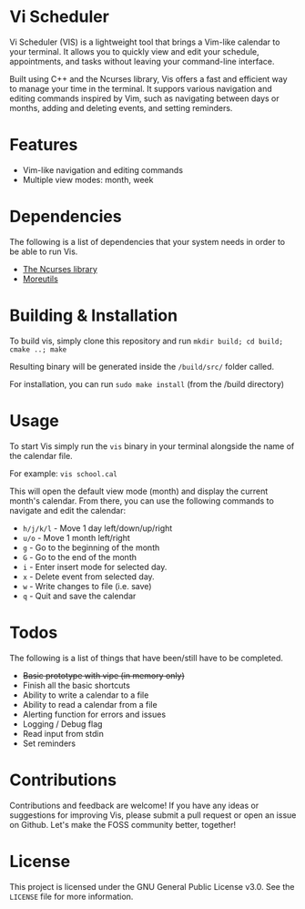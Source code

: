 # Vi Scheduler

Vi Scheduler (VIS) is a lightweight tool that brings a Vim-like calendar to your terminal. It allows you to quickly view and edit your schedule, appointments, and tasks without leaving your command-line interface. 

Built using C++ and the Ncurses library, Vis offers a fast and efficient way to manage your time in the terminal. It suppors various navigation and editing commands inspired by Vim, such as navigating between days or months, adding and deleting events, and setting reminders.

# Features 

 - Vim-like navigation and editing commands
 - Multiple view modes: month, week

# Dependencies 

The following is a list of dependencies that your system needs in order to be able to run Vis. 
 - [The Ncurses library](https://invisible-island.net/ncurses/announce.html)
 - [Moreutils](https://joeyh.name/code/moreutils/)

# Building & Installation

To build vis, simply clone this repository and run `mkdir build; cd build; cmake ..; make`

Resulting binary will be generated inside the `/build/src/` folder called.

For installation, you can run `sudo make install` (from the /build directory)

# Usage

To start Vis simply run the `vis` binary in your terminal alongside the name of the calendar file.

For example: `vis school.cal`

This will open the default view mode (month) and display the current month's calendar. From there, you can use the following commands to navigate and edit the calendar: 
 - `h/j/k/l` - Move 1 day left/down/up/right
 - `u/o` - Move 1 month left/right
 - `g` - Go to the beginning of the month
 - `G` - Go to the end of the month
 - `i` - Enter insert mode for selected day.
 - `x` - Delete event from selected day.
 - `w` - Write changes to file (i.e. save)
 - `q` - Quit and save the calendar

# Todos 

The following is a list of things that have been/still have to be completed.

 - ~~Basic prototype with vipe (in memory only)~~
  - Finish all the basic shortcuts
 - Ability to write a calendar to a file
 - Ability to read a calendar from a file
 - Alerting function for errors and issues 
 - Logging / Debug flag 
 - Read input from stdin 
 - Set reminders

# Contributions 

Contributions and feedback are welcome! If you have any ideas or suggestions for improving Vis, please submit a pull request or open an issue on Github. Let's make the FOSS community better, together!

# License 

This project is licensed under the GNU General Public License v3.0. See the `LICENSE` file for more information.
